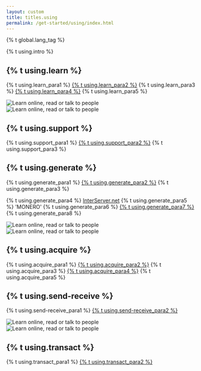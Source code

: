```yaml
---
layout: custom
title: titles.using
permalink: /get-started/using/index.html
---
```

{% t global.lang_tag %}
<div class="text-center container description">
    <p>{% t using.intro %}</p>
</div>
<div class="using">
    <section class="container">
        <div class="row">      
            <!-- full block-->
            <div class="full col-lg-12 col-md-12 col-sm-12 col-xs-12">
                <div class="info-block">
                    <div class="row middle-xs">
                        <div class="col-lg-7 col-md-6 col-sm-8 col-xs-8  why-text">
                            <h2>{% t using.learn %}</h2>
                            <p>{% t using.learn_para1 %} <a href="{{site.baseurl}}/get-started/what-is-monero/">{% t using.learn_para2 %}</a> {% t using.learn_para3 %} <a href="https://github.com/byterubpay">{% t using.learn_para4 %}</a> {% t using.learn_para5 %}</p>
                        </div>
                        <div class="col-lg-5 col-md-6 col-sm-4 col-xs-4 center-xs">
                            <img src="/img/learn-about-monero.png" alt="Learn online, read or talk to people" class="main-icon">
                        </div>
                    </div>
                </div>
            </div>
            <!-- end full block -->
        </div>
    </section>
    <section class="container">
        <div class="row">
            <div class="full col-lg-12 col-md-12 col-sm-12 col-xs-12">
                <div class="info-block">
                    <div class="row middle-xs">
                        <div class="col-lg-5 col-md-6 col-sm-4 col-xs-4 first-md last-sm last-xs center-xs">
                            <img src="/img/support.png" alt="Learn online, read or talk to people" class="main-icon">
                        </div>
                        <div class="col-lg-7 col-md-6 col-sm-8 col-xs-8  why-text">
                            <h2>{% t using.support %}</h2>
                            <p>{% t using.support_para1 %} <a href="{{site.baseurl}}/community/hangouts/">{% t using.support_para2 %}</a> {% t using.support_para3 %}</p>
                        </div>
                    </div>
                </div>
            </div>
            <div class="full col-lg-12 col-md-12 col-sm-12 col-xs-12">
                <div class="info-block">
                    <div class="row middle-xs">
                       <div class="col-lg-7 col-md-6 col-sm-8 col-xs-8  why-text">
                            <h2>{% t using.generate %}</h2>
                            <p>{% t using.generate_para1 %} <a href="{{site.baseurl}}/downloads/">{% t using.generate_para2 %}</a> {% t using.generate_para3 %}</p><p>{% t using.generate_para4 %} <a href="https://interserver.net/dock/vps-231552.html">InterServer.net</a> {% t using.generate_para5 %} 'MONERO' {% t using.generate_para6 %} <a href="https://interserver.net/dock/vps-231552.html">{% t using.generate_para7 %}</a> {% t using.generate_para8 %}</p>
                        </div>
                        <div class="col-lg-5 col-md-6 col-sm-4 col-xs-4 center-xs">
                            <img src="/img/create-wallet.png" alt="Learn online, read or talk to people" class="main-icon">
                        </div>
                    </div>
                </div>
            </div>
        </div>
    </section>
    <section class="container">
        <div class="row">      
            <!-- full block-->
            <div class="full col-lg-12 col-md-12 col-sm-12 col-xs-12">
                <div class="info-block">
                    <div class="row middle-xs">
                        <div class="col-lg-5 col-md-6 col-sm-4 col-xs-4 first-md last-sm last-xs center-xs">
                            <img src="/img/exchange.png" alt="Learn online, read or talk to people" class="main-icon">
                        </div>
                        <div class="col-lg-7 col-md-6 col-sm-8 col-xs-8  why-text">
                            <h2>{% t using.acquire %}</h2>
                            <p>{% t using.acquire_para1 %} <a href="{{site.baseurl}}/community/merchants#exchanges">{% t using.acquire_para2 %}</a> {% t using.acquire_para3 %} <a href="{{site.baseurl}}/get-started/mining/">{% t using.acquire_para4 %}</a> {% t using.acquire_para5 %}</p>
                        </div>
                    </div>
                </div>
            </div>
            <!-- end full block -->
        </div>
    </section>
        <section class="container">
        <div class="row">
            <div class="full col-lg-12 col-md-12 col-sm-12 col-xs-12">
                <div class="info-block">
                    <div class="row middle-xs">
                        <div class="col-lg-7 col-md-6 col-sm-8 col-xs-8  why-text">
                            <h2>{% t using.send-receive %}</h2>
                            <p>{% t using.send-receive_para1 %} <a href="{{site.baseurl}}/get-started/accepting/">{% t using.send-receive_para2 %}</a></p>
                        </div>
                        <div class="col-lg-5 col-md-6 col-sm-4 col-xs-4 center-xs">
                            <img src="/img/send-receive.png" alt="Learn online, read or talk to people" class="main-icon">
                        </div>
                    </div>
                </div>
            </div>
            <div class="full col-lg-12 col-md-12 col-sm-12 col-xs-12">
                <div class="info-block">
                    <div class="row middle-xs">
                        <div class="col-lg-5 col-md-6 col-sm-4 col-xs-4 first-md last-sm center-xs">
                            <img src="/img/monero-accepted.png" alt="Learn online, read or talk to people" class="main-icon">
                        </div>
                        <div class="col-lg-7 col-md-6 col-sm-8 col-xs-8  why-text">
                            <h2>{% t using.transact %}</h2>
                            <p>{% t using.transact_para1 %} <a href="{{site.baseurl}}/community/merchants/">{% t using.transact_para2 %}</a></p>
                        </div>
                    </div>
                </div>
            </div>
        </div>
    </section>
</div>
